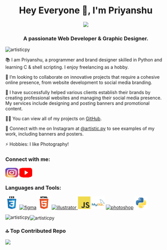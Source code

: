 <h1 align="center">Hey Everyone 👋, I'm Priyanshu</h1>
<div align="center">
<img src="https://i.pinimg.com/originals/fb/c6/f3/fbc6f31bd3b84159470b973aca7e0f97.gif">
</div>
<h3 align="center">A passionate Web Developer & Graphic Designer.</h3>

<p align="left">
<img src="https://komarev.com/ghpvc/?username=artisticpy&label=Profile%20views&color=0e75b6&style=flat" alt="artisticpy" />
</p>

📚 I am Priyanshu, a programmer and brand designer skilled in Python and learning C & shell scripting. I enjoy freelancing as a hobby.

🔗 I’m looking to collaborate on innovative projects that require a cohesive online presence, from website development to social media branding.

🤝 I have successfully helped various clients establish their brands by creating professional websites and managing their social media presence. My services include designing and posting banners and promotional content.

👨‍💻 You can view all of my projects on [GitHub](https://github.com/artisticpy?tab=repositories).

🎨 Connect with me on Instagram at [@artistic.py](https://instagram.com/artistic.py) to see examples of my work, including banners and posters.

⚡ Hobbies: I like Photography!

<h3 align="left">Connect with me:</h3>
<p align="left">
<a href="https://instagram.com/artistic.py" target="blank">
<img align="center" src="https://raw.githubusercontent.com/artisticpy/artisticpy/main/icons/instapix.jpg" alt="artistic.py" height="30" width="40" />
</a>
<a href="https://www.youtube.com/@artisticpy" target="blank">
<img align="center" src="https://raw.githubusercontent.com/artisticpy/artisticpy/main/icons/ytpix.svg" alt="artistic.py" height="30" width="40" />
</a>
</p>


<h3 align="left">Languages and Tools:</h3>
<p align="left">
<a href="https://www.w3schools.com/css/" target="_blank" rel="noreferrer"><img src="https://raw.githubusercontent.com/devicons/devicon/master/icons/css3/css3-original-wordmark.svg" alt="css3" width="40" height="40"/></a>
<a href="https://www.figma.com/" target="_blank" rel="noreferrer"><img src="https://www.vectorlogo.zone/logos/figma/figma-icon.svg" alt="figma" width="40" height="40"/></a>
<a href="https://www.w3.org/html/" target="_blank" rel="noreferrer"><img src="https://raw.githubusercontent.com/devicons/devicon/master/icons/html5/html5-original-wordmark.svg" alt="html5" width="40" height="40"/></a>
<a href="https://www.adobe.com/in/products/illustrator.html" target="_blank" rel="noreferrer"> <img src="https://www.vectorlogo.zone/logos/adobe_illustrator/adobe_illustrator-icon.svg" alt="illustrator" width="40" height="40"/> </a>
<a href="https://developer.mozilla.org/en-US/docs/Web/JavaScript" target="_blank" rel="noreferrer"><img src="https://raw.githubusercontent.com/devicons/devicon/master/icons/javascript/javascript-original.svg" alt="javascript" width="40" height="40"/></a>
<a href="https://www.mysql.com/" target="_blank" rel="noreferrer"><img src="https://raw.githubusercontent.com/devicons/devicon/master/icons/mysql/mysql-original-wordmark.svg" alt="mysql" width="40" height="40"/></a>
<a href="https://www.photoshop.com/en" target="_blank" rel="noreferrer"><img src="https://upload.wikimedia.org/wikipedia/commons/thumb/a/af/Adobe_Photoshop_CC_icon.svg/1051px-Adobe_Photoshop_CC_icon.svg.png" alt="photoshop" width="40" height="40"/></a>
<a href="https://www.python.org" target="_blank" rel="noreferrer"><img src="https://raw.githubusercontent.com/devicons/devicon/master/icons/python/python-original.svg" alt="python" width="40" height="40"/></a>
</p>

<p><img align="left" src="https://github-readme-stats.vercel.app/api/top-langs?username=artisticpy&show_icons=true&locale=en&layout=compact" alt="artisticpy" /></p>
<p><img align="center" src="https://github-readme-streak-stats.herokuapp.com/?user=artisticpy&" alt="artisticpy" /></p>

### 🔝 Top Contributed Repo
![](https://github-contributor-stats.vercel.app/api?username=artisticpy&limit=5&theme=flat&combine_all_yearly_contributions=true)
